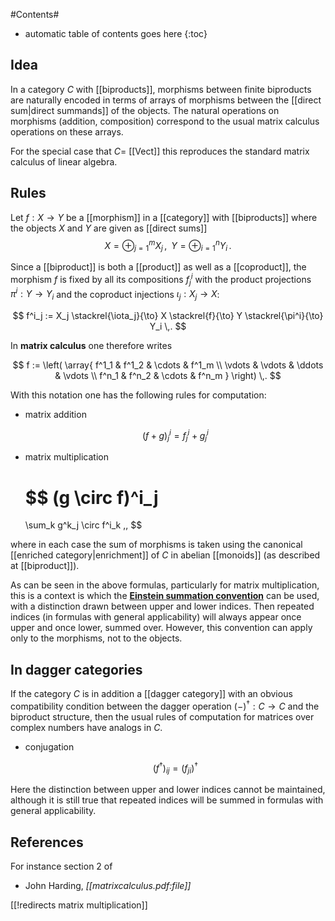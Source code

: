 
#Contents#
* automatic table of contents goes here
{:toc}

## Idea

In a category $C$ with [[biproducts]], morphisms between finite biproducts are naturally encoded in terms of arrays of morphisms between the [[direct sum|direct summands]] of the objects. The natural operations on  morphisms (addition, composition) correspond to the usual matrix calculus operations on these arrays. 

For the special case that $C =$ [[Vect]] this reproduces the standard matrix calculus of linear algebra.

## Rules

Let $f : X \to Y$ be a [[morphism]] in a [[category]] with [[biproducts]] where the objects $X$ and $Y$ are given as [[direct sums]]
$$
  X = \oplus_{j = 1}^m X_j
  \,,
  \;\;
  Y = \oplus_{i = 1}^n Y_i
  \,.
$$

Since a [[biproduct]] is both a [[product]] as well as a [[coproduct]], the morphism $f$ is fixed by all its compositions $f^i_j$ with the product projections $\pi^i : Y \to Y_i$ and the coproduct injections $\iota_j : X_j \to X$:

$$
  f^i_j
  :=
  X_j \stackrel{\iota_j}{\to}
  X \stackrel{f}{\to}
  Y \stackrel{\pi^i}{\to}
  Y_i
  \,.
$$

In **matrix calculus** one therefore writes

$$
  f := 
  \left(
    \array{
       f^1_1 & f^1_2 & \cdots & f^1_m
       \\
       \vdots & \vdots & \ddots & \vdots
       \\
       f^n_1 & f^n_2 & \cdots & f^n_m
    }
  \right)
  \,.
$$

With this notation one has the following rules for computation:

* matrix addition

  $$
    (f + g)^i_j = f^i_j + g^i_j
  $$


* matrix multiplication

  $$
    (g \circ f)^i_j
    =
    \sum_k
     g^k_j \circ f^i_k
    \,,
  $$

where in each case the sum of morphisms is taken using the canonical [[enriched category|enrichment]] of $C$ in abelian [[monoids]] (as described at [[biproduct]]).


As can be seen in the above formulas, particularly for matrix multiplication, this is a context is which the **[Einstein summation convention](https://secure.wikimedia.org/wikipedia/en/wiki/Einstein_summation_convention)** can be used, with a distinction drawn between upper and lower indices.  Then repeated indices (in formulas with general applicability) will always appear once upper and once lower, summed over.  However, this convention can apply only to the morphisms, not to the objects.

## In dagger categories

If the category $C$ is in addition a [[dagger category]] with an obvious compatibility condition between the dagger operation $(-)^\dagger : C \to C$ and the biproduct structure, then the usual rules of computation for matrices over complex numbers have analogs in $C$.

* conjugation

  $$
    (f^\dagger)_{i j} =  (f_{j i})^\dagger
  $$

Here the distinction between upper and lower indices cannot be maintained, although it is still true that repeated indices will be summed in formulas with general applicability.

## References

For instance section 2 of 

* John Harding, _[[matrixcalculus.pdf:file]]_

[[!redirects matrix multiplication]]